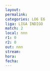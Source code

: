 ```yaml
---
layout: 
permalink: 
categories: LO6 E6
liga: LIGA INDIGO
match: 2
local: nnn
r1: 0
r2: 0
out: nnn
stream: 
hora: 
fecha:
---
```

